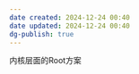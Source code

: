 ```yaml
---
date created: 2024-12-24 00:40
date updated: 2024-12-24 00:40
dg-publish: true
---
```


内核层面的Root方案
